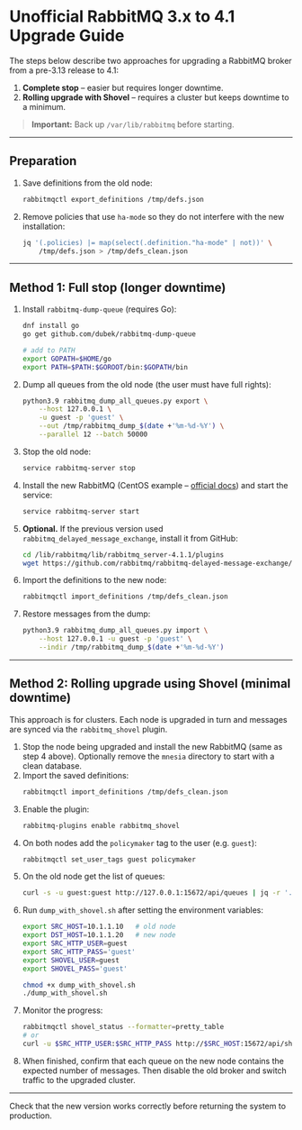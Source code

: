 # Unofficial RabbitMQ 3.x to 4.1 Upgrade Guide

The steps below describe two approaches for upgrading a RabbitMQ broker from a pre-3.13 release to 4.1:

1. **Complete stop** – easier but requires longer downtime.
2. **Rolling upgrade with Shovel** – requires a cluster but keeps downtime to a minimum.

> **Important:** Back up `/var/lib/rabbitmq` before starting.

---

## Preparation

1. Save definitions from the old node:
   ```bash
   rabbitmqctl export_definitions /tmp/defs.json
   ```
2. Remove policies that use `ha-mode` so they do not interfere with the new installation:
   ```bash
   jq '(.policies) |= map(select(.definition."ha-mode" | not))' \
       /tmp/defs.json > /tmp/defs_clean.json
   ```

---

## Method 1: Full stop (longer downtime)

1. Install `rabbitmq-dump-queue` (requires Go):
   ```bash
   dnf install go
   go get github.com/dubek/rabbitmq-dump-queue

   # add to PATH
   export GOPATH=$HOME/go
   export PATH=$PATH:$GOROOT/bin:$GOPATH/bin
   ```
2. Dump all queues from the old node (the user must have full rights):
   ```bash
   python3.9 rabbitmq_dump_all_queues.py export \
       --host 127.0.0.1 \
       -u guest -p 'guest' \
       --out /tmp/rabbitmq_dump_$(date +'%m-%d-%Y') \
       --parallel 12 --batch 50000
   ```
3. Stop the old node:
   ```bash
   service rabbitmq-server stop
   ```
4. Install the new RabbitMQ (CentOS example – [official docs](https://www.rabbitmq.com/docs/3.13/install-rpm#cloudsmith)) and start the service:
   ```bash
   service rabbitmq-server start
   ```
5. **Optional.** If the previous version used `rabbitmq_delayed_message_exchange`, install it from GitHub:
   ```bash
   cd /lib/rabbitmq/lib/rabbitmq_server-4.1.1/plugins
   wget https://github.com/rabbitmq/rabbitmq-delayed-message-exchange/releases/download/v4.1.0/rabbitmq_delayed_message_exchange-4.1.0.ez
   ```
6. Import the definitions to the new node:
   ```bash
   rabbitmqctl import_definitions /tmp/defs_clean.json
   ```
7. Restore messages from the dump:
   ```bash
   python3.9 rabbitmq_dump_all_queues.py import \
       --host 127.0.0.1 -u guest -p 'guest' \
       --indir /tmp/rabbitmq_dump_$(date +'%m-%d-%Y')
   ```

---

## Method 2: Rolling upgrade using Shovel (minimal downtime)

This approach is for clusters. Each node is upgraded in turn and messages are synced via the `rabbitmq_shovel` plugin.

1. Stop the node being upgraded and install the new RabbitMQ (same as step 4 above). Optionally remove the `mnesia` directory to start with a clean database.
2. Import the saved definitions:
   ```bash
   rabbitmqctl import_definitions /tmp/defs_clean.json
   ```
3. Enable the plugin:
   ```bash
   rabbitmq-plugins enable rabbitmq_shovel
   ```
4. On both nodes add the `policymaker` tag to the user (e.g. `guest`):
   ```bash
   rabbitmqctl set_user_tags guest policymaker
   ```
5. On the old node get the list of queues:
   ```bash
   curl -s -u guest:guest http://127.0.0.1:15672/api/queues | jq -r '.[]'
   ```
6. Run `dump_with_shovel.sh` after setting the environment variables:
   ```bash
   export SRC_HOST=10.1.1.10   # old node
   export DST_HOST=10.1.1.20   # new node
   export SRC_HTTP_USER=guest
   export SRC_HTTP_PASS='guest'
   export SHOVEL_USER=guest
   export SHOVEL_PASS='guest'

   chmod +x dump_with_shovel.sh
   ./dump_with_shovel.sh
   ```
7. Monitor the progress:
   ```bash
   rabbitmqctl shovel_status --formatter=pretty_table
   # or
   curl -u $SRC_HTTP_USER:$SRC_HTTP_PASS http://$SRC_HOST:15672/api/shovels | jq
   ```
8. When finished, confirm that each queue on the new node contains the expected number of messages. Then disable the old broker and switch traffic to the upgraded cluster.

---

Check that the new version works correctly before returning the system to production.
